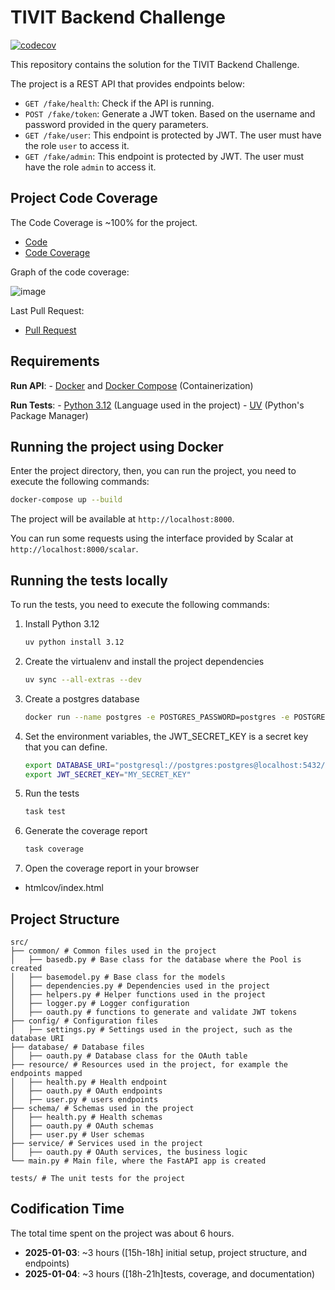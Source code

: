 # TIVIT Backend Challenge

[![codecov](https://codecov.io/github/carlos-rian/tivit-test/branch/main/graph/badge.svg?token=L5SSNFIBS7)](https://codecov.io/github/carlos-rian/tivit-test)

This repository contains the solution for the TIVIT Backend Challenge.

The project is a REST API that provides endpoints below:

- `GET /fake/health`: Check if the API is running.
- `POST /fake/token`: Generate a JWT token. Based on the username and password provided in the query parameters.
- `GET /fake/user`: This endpoint is protected by JWT. The user must have the role `user` to access it.
- `GET /fake/admin`: This endpoint is protected by JWT. The user must have the role `admin` to access it.

## Project Code Coverage

The Code Coverage is ~100% for the project.

- [Code](https://github.com/carlos-rian/tivit-test)
- [Code Coverage](https://codecov.io/github/carlos-rian/tivit-test)

Graph of the code coverage:

![image](https://codecov.io/github/carlos-rian/tivit-test/graphs/sunburst.svg?token=L5SSNFIBS7)

Last Pull Request:

- [Pull Request](https://github.com/carlos-rian/tivit-test/pull/1)

## Requirements

**Run API**:
    - [Docker](https://www.docker.com/) and [Docker Compose](https://docs.docker.com/compose/) (Containerization)

**Run Tests**:
    - [Python 3.12](https://www.python.org/) (Language used in the project)
    - [UV](https://astral.sh/blog/uv) (Python's Package Manager)

## Running the project using Docker

Enter the project directory, then, you can run the project, you need to execute the following commands:

```bash
docker-compose up --build
```

The project will be available at `http://localhost:8000`.

You can run some requests using the interface provided by Scalar at `http://localhost:8000/scalar`.


## Running the tests locally

To run the tests, you need to execute the following commands:

1. Install Python 3.12
    ```bash
    uv python install 3.12
    ```

2. Create the virtualenv and install the project dependencies
    ```bash
    uv sync --all-extras --dev
    ```

3. Create a postgres database
    ```bash
    docker run --name postgres -e POSTGRES_PASSWORD=postgres -e POSTGRES_USER=postgres -e POSTGRES_DB=postgres -p 5432:5432 -d postgres
    ```

4. Set the environment variables, the JWT_SECRET_KEY is a secret key that you can define.
    ```bash
    export DATABASE_URI="postgresql://postgres:postgres@localhost:5432/postgres"
    export JWT_SECRET_KEY="MY_SECRET_KEY"
    ```

5. Run the tests
    ```bash
    task test
    ```

6. Generate the coverage report
    ```bash
    task coverage
    ```

7. Open the coverage report in your browser
- htmlcov/index.html

## Project Structure

```
src/
├── common/ # Common files used in the project
│   ├── basedb.py # Base class for the database where the Pool is created
│   ├── basemodel.py # Base class for the models
│   ├── dependencies.py # Dependencies used in the project
│   ├── helpers.py # Helper functions used in the project
│   ├── logger.py # Logger configuration
│   ├── oauth.py # functions to generate and validate JWT tokens
├── config/ # Configuration files
│   ├── settings.py # Settings used in the project, such as the database URI
├── database/ # Database files
│   ├── oauth.py # Database class for the OAuth table
├── resource/ # Resources used in the project, for example the endpoints mapped
│   ├── health.py # Health endpoint
│   ├── oauth.py # OAuth endpoints
│   ├── user.py # users endpoints
├── schema/ # Schemas used in the project
│   ├── health.py # Health schemas
│   ├── oauth.py # OAuth schemas
│   ├── user.py # User schemas
├── service/ # Services used in the project
│   ├── oauth.py # OAuth services, the business logic
└── main.py # Main file, where the FastAPI app is created

tests/ # The unit tests for the project
```

## Codification Time

The total time spent on the project was about 6 hours.

- **2025-01-03**: ~3 hours ([15h-18h] initial setup, project structure, and endpoints)
- **2025-01-04**: ~3 hours ([18h-21h]tests, coverage, and documentation)


